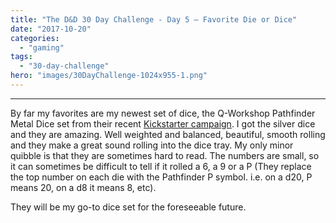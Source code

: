 ```yaml
---
title: "The D&D 30 Day Challenge - Day 5 – Favorite Die or Dice"
date: "2017-10-20"
categories: 
  - "gaming"
tags: 
  - "30-day-challenge"
hero: "images/30DayChallenge-1024x955-1.png"
---
```


* * *

By far my favorites are my newest set of dice, the Q-Workshop Pathfinder Metal Dice set from their recent [Kickstarter campaign](https://www.kickstarter.com/projects/q-workshop/pathfinder-and-q-workshop-metal-rpg-dice-set). I got the silver dice and they are amazing. Well weighted and balanced, beautiful, smooth rolling and they make a great sound rolling into the dice tray. My only minor quibble is that they are sometimes hard to read. The numbers are small, so it can sometimes be difficult to tell if it rolled a 6, a 9 or a P (They replace the top number on each die with the Pathfinder P symbol. i.e. on a d20, P means 20, on a d8 it means 8, etc).

They will be my go-to dice set for the foreseeable future.
